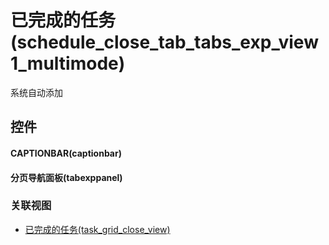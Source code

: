 # 已完成的任务(schedule_close_tab_tabs_exp_view1_multimode)  <!-- {docsify-ignore-all} -->


系统自动添加



## 控件
#### CAPTIONBAR(captionbar)
#### 分页导航面板(tabexppanel)


### 关联视图
  * [已完成的任务(task_grid_close_view)](app/view/task_grid_close_view)

<script>
 const { createApp } = Vue
  createApp({
    data() {
      return {

      }
    }
  }).use(ElementPlus).mount('#app')
</script>